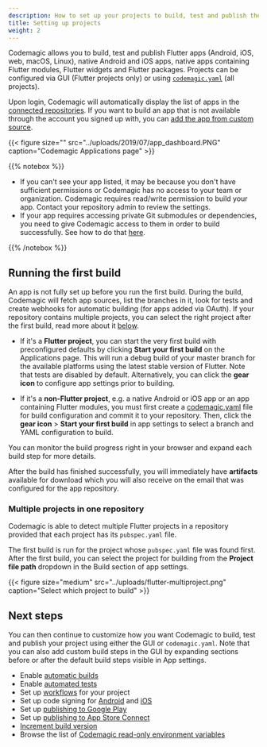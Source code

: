 ```yaml
---
description: How to set up your projects to build, test and publish them with Codemagic
title: Setting up projects
weight: 2
---
```


Codemagic allows you to build, test and publish Flutter apps (Android, iOS, web, macOS, Linux), native Android and iOS apps, native apps containing Flutter modules, Flutter widgets and Flutter packages. Projects can be configured via GUI (Flutter projects only) or using [`codemagic.yaml`](../building/yaml) (all projects).

Upon login, Codemagic will automatically display the list of apps in the [connected repositories](./signup#connecting-several-repository-accounts). If you want to build an app that is not available through the account you signed up with, you can [add the app from custom source](./adding-apps-from-custom-sources).

{{< figure size="" src="../uploads/2019/07/app_dashboard.PNG" caption="Codemagic Applications page" >}}

{{% notebox %}}
* If you can't see your app listed, it may be because you don't have sufficient permissions or Codemagic has no access to your team or organization. Codemagic requires read/write permission to build your app. Contact your repository admin to review the settings.
* If your app requires accessing private Git submodules or dependencies, you need to give Codemagic access to them in order to build successfully. See how to do that [here](../building/access-private-git-submodules). 

{{% /notebox %}}

## Running the first build

An app is not fully set up before you run the first build. During the build, Codemagic will fetch app sources, list the branches in it, look for tests and create webhooks for automatic building (for apps added via OAuth). If your repository contains multiple projects, you can select the right project after the first build, read more about it [below](#multiple-projects-in-one-repository).

* If it's a **Flutter project**, you can start the very first build with preconfigured defaults by clicking **Start your first build** on the Applications page. This will run a debug build of your master branch for the available platforms using the latest stable version of Flutter. Note that tests are disabled by default. Alternatively, you can click the **gear icon** to configure app settings prior to building.

* If it's a **non-Flutter project**, e.g. a native Android or iOS app or an app containing Flutter modules, you must first create a [codemagic.yaml](../building/yaml) file for build configuration and commit it to your repository. Then, click the **gear icon** > **Start your first build** in app settings to select a branch and YAML configuration to build.

You can monitor the build progress right in your browser and expand each build step for more details.

After the build has finished successfully, you will immediately have **artifacts** available for download which you will also receive on the email that was configured for the app repository.

### Multiple projects in one repository

Codemagic is able to detect multiple Flutter projects in a repository provided that each project has its `pubspec.yaml` file.

The first build is run for the project whose `pubspec.yaml` file was found first. After the first build, you can select the project for building from the **Project file path** dropdown in the Build section of app settings.

{{< figure size="medium" src="../uploads/flutter-multiproject.png" caption="Select which project to build" >}}

## Next steps

You can then continue to customize how you want Codemagic to build, test and publish your project using either the GUI or `codemagic.yaml`. Note that you can also add custom build steps in the GUI by expanding sections before or after the default build steps visible in App settings.

* Enable [automatic builds](../building/automatic-build-triggering)
* Enable [automated tests](../testing/running-automated-tests)
* Set up [workflows](./creating-workflows) for your project
* Set up code signing for [Android](../code-signing/android-code-signing) and [iOS](../code-signing/ios-code-signing)
* Set up [publishing to Google Play](../publishing/publishing-to-google-play)
* Set up [publishing to App Store Connect](../publishing/publishing-to-app-store)
* [Increment build version](../building/build-versioning)
* Browse the list of [Codemagic read-only environment variables](../building/environment-variables)
